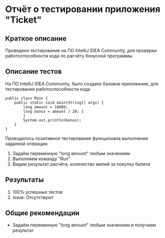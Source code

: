 # Отчёт о тестировании приложения "Ticket"

## Краткое описание
Проведено тестирование на ПО IntelliJ IDEA Community, для проверки работоспособности кода по расчёту бонусной программы.

## Описание тестов
На ПО IntelliJ IDEA Community, было создано базовое приложение, для тестирования работоспособности кода
```
public class Main {
    public static void main(String[] args) {
        long amount = 10000;
        long bonus = amount / 20; {
        }
        System.out.println(bonus);
    }
}
```

Проводилось позитивное тестирование функционала выполнения заданной операции.

1. Задаём переменную "long amount" любым значением
2. Выполняем команду "Run"
3. Видим результат расчёта, количество милей за покупку билета

## Результаты
1. 100% успешных тестов
2. Issue: Отсутствуют

## Общие рекомендации
* Задаём переменную "long amount" любым значением и получаем результат